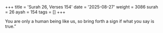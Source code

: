 +++
title = 'Surah 26, Verses 154'
date = '2025-08-27'
weight = 3086
surah = 26
ayah = 154
tags = []
+++

You are only a human being like us, so bring forth a sign if what you say is true.”